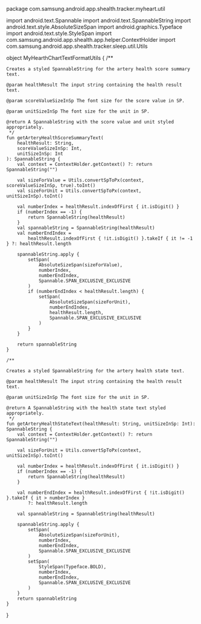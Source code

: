 package com.samsung.android.app.shealth.tracker.myheart.util

import android.text.Spannable
import android.text.SpannableString
import android.text.style.AbsoluteSizeSpan
import android.graphics.Typeface
import android.text.style.StyleSpan
import com.samsung.android.app.shealth.app.helper.ContextHolder
import com.samsung.android.app.shealth.tracker.sleep.util.Utils


object MyHearthChartTextFormatUtils {
    /**

    Creates a styled SpannableString for the artery health score summary text.

    @param healthResult The input string containing the health result text.

    @param scoreValueSizeInSp The font size for the score value in SP.

    @param unitSizeInSp The font size for the unit in SP.

    @return A SpannableString with the score value and unit styled appropriately.
     */
    fun getArteryHealthScoreSummaryText(
        healthResult: String,
        scoreValueSizeInSp: Int,
        unitSizeInSp: Int
    ): SpannableString {
        val context = ContextHolder.getContext() ?: return SpannableString("")

        val sizeForValue = Utils.convertSpToPx(context, scoreValueSizeInSp, true).toInt()
        val sizeForUnit = Utils.convertSpToPx(context, unitSizeInSp).toInt()

        val numberIndex = healthResult.indexOfFirst { it.isDigit() }
        if (numberIndex == -1) {
            return SpannableString(healthResult)
        }
        val spannableString = SpannableString(healthResult)
        val numberEndIndex =
            healthResult.indexOfFirst { !it.isDigit() }.takeIf { it != -1 } ?: healthResult.length

        spannableString.apply {
            setSpan(
                AbsoluteSizeSpan(sizeForValue),
                numberIndex,
                numberEndIndex,
                Spannable.SPAN_EXCLUSIVE_EXCLUSIVE
            )
            if (numberEndIndex < healthResult.length) {
                setSpan(
                    AbsoluteSizeSpan(sizeForUnit),
                    numberEndIndex,
                    healthResult.length,
                    Spannable.SPAN_EXCLUSIVE_EXCLUSIVE
                )
            }
        }

        return spannableString
    }

    /**

    Creates a styled SpannableString for the artery health state text.

    @param healthResult The input string containing the health result text.

    @param unitSizeInSp The font size for the unit in SP.

    @return A SpannableString with the health state text styled appropriately.
     */
    fun getArteryHealthStateText(healthResult: String, unitSizeInSp: Int): SpannableString {
        val context = ContextHolder.getContext() ?: return SpannableString("")

        val sizeForUnit = Utils.convertSpToPx(context, unitSizeInSp).toInt()

        val numberIndex = healthResult.indexOfFirst { it.isDigit() }
        if (numberIndex == -1) {
            return SpannableString(healthResult)
        }

        val numberEndIndex = healthResult.indexOfFirst { !it.isDigit() }.takeIf { it > numberIndex }
            ?: healthResult.length

        val spannableString = SpannableString(healthResult)

        spannableString.apply {
            setSpan(
                AbsoluteSizeSpan(sizeForUnit),
                numberIndex,
                numberEndIndex,
                Spannable.SPAN_EXCLUSIVE_EXCLUSIVE
            )
            setSpan(
                StyleSpan(Typeface.BOLD),
                numberIndex,
                numberEndIndex,
                Spannable.SPAN_EXCLUSIVE_EXCLUSIVE
            )
        }
        return spannableString
    }

}
